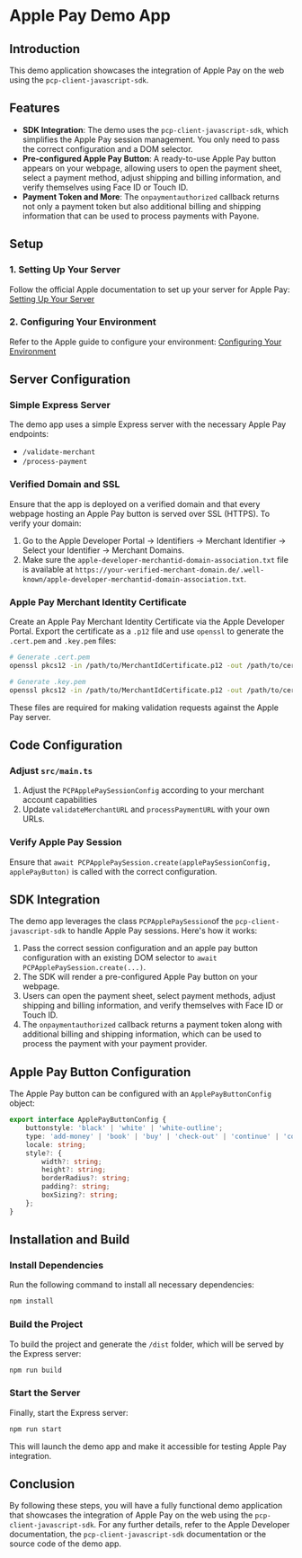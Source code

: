 # Apple Pay Demo App

## Introduction

This demo application showcases the integration of Apple Pay on the web using the `pcp-client-javascript-sdk`.

## Features

- **SDK Integration**: The demo uses the `pcp-client-javascript-sdk`, which simplifies the Apple Pay session management. You only need to pass the correct configuration and a DOM selector.
- **Pre-configured Apple Pay Button**: A ready-to-use Apple Pay button appears on your webpage, allowing users to open the payment sheet, select a payment method, adjust shipping and billing information, and verify themselves using Face ID or Touch ID.
- **Payment Token and More**: The `onpaymentauthorized` callback returns not only a payment token but also additional billing and shipping information that can be used to process payments with Payone.

## Setup

### 1. Setting Up Your Server

Follow the official Apple documentation to set up your server for Apple Pay:
[Setting Up Your Server](https://developer.apple.com/documentation/apple_pay_on_the_web/setting_up_your_server)

### 2. Configuring Your Environment

Refer to the Apple guide to configure your environment:
[Configuring Your Environment](https://developer.apple.com/documentation/apple_pay_on_the_web/configuring_your_environment)

## Server Configuration

### Simple Express Server

The demo app uses a simple Express server with the necessary Apple Pay endpoints:

- `/validate-merchant`
- `/process-payment`

### Verified Domain and SSL

Ensure that the app is deployed on a verified domain and that every webpage hosting an Apple Pay button is served over SSL (HTTPS). To verify your domain:

1. Go to the Apple Developer Portal -> Identifiers -> Merchant Identifier -> Select your Identifier -> Merchant Domains.
2. Make sure the `apple-developer-merchantid-domain-association.txt` file is available at `https://your-verified-merchant-domain.de/.well-known/apple-developer-merchantid-domain-association.txt`.

### Apple Pay Merchant Identity Certificate

Create an Apple Pay Merchant Identity Certificate via the Apple Developer Portal. Export the certificate as a `.p12` file and use `openssl` to generate the `.cert.pem` and `.key.pem` files:

```sh
# Generate .cert.pem
openssl pkcs12 -in /path/to/MerchantIdCertificate.p12 -out /path/to/cert.crt.pem -nokeys -legacy

# Generate .key.pem
openssl pkcs12 -in /path/to/MerchantIdCertificate.p12 -out /path/to/cert.key.pem -nocerts -legacy -nodes
```

These files are required for making validation requests against the Apple Pay server.

## Code Configuration

### Adjust `src/main.ts`

1. Adjust the `PCPApplePaySessionConfig` according to your merchant account capabilities
2. Update `validateMerchantURL` and `processPaymentURL` with your own URLs.

### Verify Apple Pay Session

Ensure that `await PCPApplePaySession.create(applePaySessionConfig, applePayButton)` is called with the correct configuration.

## SDK Integration

The demo app leverages the class `PCPApplePaySession`of the `pcp-client-javascript-sdk` to handle Apple Pay sessions. Here's how it works:

1. Pass the correct session configuration and an apple pay button configuration with an existing DOM selector to `await PCPApplePaySession.create(...)`.
2. The SDK will render a pre-configured Apple Pay button on your webpage.
3. Users can open the payment sheet, select payment methods, adjust shipping and billing information, and verify themselves with Face ID or Touch ID.
4. The `onpaymentauthorized` callback returns a payment token along with additional billing and shipping information, which can be used to process the payment with your payment provider.

## Apple Pay Button Configuration

The Apple Pay button can be configured with an `ApplePayButtonConfig` object:

```typescript
export interface ApplePayButtonConfig {
    buttonstyle: 'black' | 'white' | 'white-outline';
    type: 'add-money' | 'book' | 'buy' | 'check-out' | 'continue' | 'contribute' | 'donate' | 'order' | 'pay' | 'plain' | 'reload' | 'rent' | 'set-up' | 'subscribe' | 'support' | 'tip' | 'top-up';
    locale: string;
    style?: {
        width?: string;
        height?: string;
        borderRadius?: string;
        padding?: string;
        boxSizing?: string;
    };
}
```

## Installation and Build

### Install Dependencies

Run the following command to install all necessary dependencies:

```sh
npm install
```

### Build the Project

To build the project and generate the `/dist` folder, which will be served by the Express server:

```sh
npm run build
```

### Start the Server

Finally, start the Express server:

```sh
npm run start
```

This will launch the demo app and make it accessible for testing Apple Pay integration.

## Conclusion

By following these steps, you will have a fully functional demo application that showcases the integration of Apple Pay on the web using the `pcp-client-javascript-sdk`. For any further details, refer to the Apple Developer documentation, the `pcp-client-javascript-sdk` documentation or the source code of the demo app.
